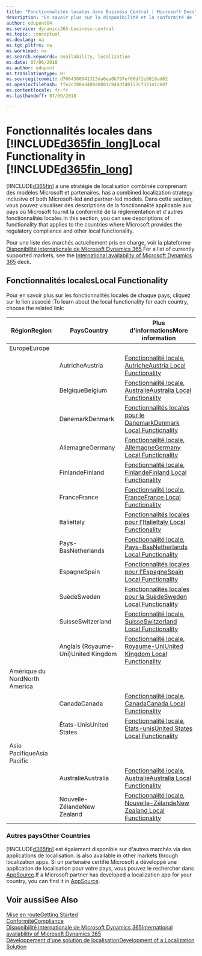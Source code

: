 ```yaml
---
title: "Fonctionnalités locales dans Business Central | Microsoft Docs"
description: "En savoir plus sur la disponibilité et la conformité de la réglementation locaux de Dynamics 365 Business Central."
author: edupont04
ms.service: dynamics365-business-central
ms.topic: conceptual
ms.devlang: na
ms.tgt_pltfrm: na
ms.workload: na
ms.search.keywords: availability, localization
ms.date: 07/06/2018
ms.author: edupont
ms.translationtype: HT
ms.sourcegitcommit: d7664360941313da6ea0b797ef00df2e9810ad62
ms.openlocfilehash: ffe2c700ed409a0881c94ddfd0157cf32141c60f
ms.contentlocale: fr-fr
ms.lasthandoff: 07/09/2018

---
```

# <a name="local-functionality-in-included365finlongincludesd365finlongmdmd"></a><span data-ttu-id="2d106-103">Fonctionnalités locales dans [!INCLUDE[d365fin_long](includes/d365fin_long_md.md)]</span><span class="sxs-lookup"><span data-stu-id="2d106-103">Local Functionality in [!INCLUDE[d365fin_long](includes/d365fin_long_md.md)]</span></span>
[!INCLUDE[d365fin](includes/d365fin_md.md)]<span data-ttu-id="2d106-104"> a une stratégie de localisation combinée comprenant des modèles Microsoft et partenaires.</span><span class="sxs-lookup"><span data-stu-id="2d106-104"> has a combined localization strategy inclusive of both Microsoft-led and partner-led models.</span></span> <span data-ttu-id="2d106-105">Dans cette section, vous pouvez visualiser des descriptions de la fonctionnalité applicable aux pays où Microsoft fournit la conformité de la réglementation et d'autres fonctionnalités locales.</span><span class="sxs-lookup"><span data-stu-id="2d106-105">In this section, you can see descriptions of functionality that applies to the countries where Microsoft provides the regulatory compliance and other local functionality.</span></span>  

<span data-ttu-id="2d106-106">Pour une liste des marchés actuellement pris en charge, voir la plateforme [Disponibilité internationale de Microsoft Dynamics 365](https://docs.microsoft.com/en-us/dynamics365/get-started/availability).</span><span class="sxs-lookup"><span data-stu-id="2d106-106">For a list of currently supported markets, see the [International availability of Microsoft Dynamics 365](https://docs.microsoft.com/en-us/dynamics365/get-started/availability) deck.</span></span>  

## <a name="local-functionality"></a><span data-ttu-id="2d106-107">Fonctionnalités locales</span><span class="sxs-lookup"><span data-stu-id="2d106-107">Local Functionality</span></span>
<span data-ttu-id="2d106-108">Pour en savoir plus sur les fonctionnalités locales de chaque pays, cliquez sur le lien associé :</span><span class="sxs-lookup"><span data-stu-id="2d106-108">To learn about the local functionality for each country, choose the related link:</span></span>

| <span data-ttu-id="2d106-109">Région</span><span class="sxs-lookup"><span data-stu-id="2d106-109">Region</span></span> | <span data-ttu-id="2d106-110">Pays</span><span class="sxs-lookup"><span data-stu-id="2d106-110">Country</span></span> | <span data-ttu-id="2d106-111">Plus d'informations</span><span class="sxs-lookup"><span data-stu-id="2d106-111">More information</span></span> |
| --- | --- |--- |
| <span data-ttu-id="2d106-112">Europe</span><span class="sxs-lookup"><span data-stu-id="2d106-112">Europe</span></span> |  | |
|        | <span data-ttu-id="2d106-113">Autriche</span><span class="sxs-lookup"><span data-stu-id="2d106-113">Austria</span></span> | [<span data-ttu-id="2d106-114">Fonctionnalité locale, Autriche</span><span class="sxs-lookup"><span data-stu-id="2d106-114">Austria Local Functionality</span></span>](localfunctionality/austria/austria-local-functionality.md) |
|        | <span data-ttu-id="2d106-115">Belgique</span><span class="sxs-lookup"><span data-stu-id="2d106-115">Belgium</span></span> |  [<span data-ttu-id="2d106-116">Fonctionnalité locale, Australie</span><span class="sxs-lookup"><span data-stu-id="2d106-116">Australia Local Functionality</span></span>](localfunctionality/belgium/belgium-local-functionality.md) |
|        | <span data-ttu-id="2d106-117">Danemark</span><span class="sxs-lookup"><span data-stu-id="2d106-117">Denmark</span></span> | [<span data-ttu-id="2d106-118">Fonctionnalités locales pour le Danemark</span><span class="sxs-lookup"><span data-stu-id="2d106-118">Denmark Local Functionality</span></span>](localfunctionality/denmark/denmark-local-functionality.md) |
|        | <span data-ttu-id="2d106-119">Allemagne</span><span class="sxs-lookup"><span data-stu-id="2d106-119">Germany</span></span> | [<span data-ttu-id="2d106-120">Fonctionnalité locale, Allemagne</span><span class="sxs-lookup"><span data-stu-id="2d106-120">Germany Local Functionality</span></span>](localfunctionality/germany/germany-local-functionality.md) |
|        | <span data-ttu-id="2d106-121">Finlande</span><span class="sxs-lookup"><span data-stu-id="2d106-121">Finland</span></span> | [<span data-ttu-id="2d106-122">Fonctionnalité locale, Finlande</span><span class="sxs-lookup"><span data-stu-id="2d106-122">Finland Local Functionality</span></span>](localfunctionality/finland/finland-local-functionality.md) |
|        | <span data-ttu-id="2d106-123">France</span><span class="sxs-lookup"><span data-stu-id="2d106-123">France</span></span> | [<span data-ttu-id="2d106-124">Fonctionnalité locale, France</span><span class="sxs-lookup"><span data-stu-id="2d106-124">France Local Functionality</span></span>](localfunctionality/france/france-local-functionality.md) |
|        | <span data-ttu-id="2d106-125">Italie</span><span class="sxs-lookup"><span data-stu-id="2d106-125">Italy</span></span> | [<span data-ttu-id="2d106-126">Fonctionnalités locales pour l'Italie</span><span class="sxs-lookup"><span data-stu-id="2d106-126">Italy Local Functionality</span></span>](localfunctionality/italy/italy-local-functionality.md) |
|        | <span data-ttu-id="2d106-127">Pays-Bas</span><span class="sxs-lookup"><span data-stu-id="2d106-127">Netherlands</span></span> | [<span data-ttu-id="2d106-128">Fonctionnalité locale, Pays-Bas</span><span class="sxs-lookup"><span data-stu-id="2d106-128">Netherlands Local Functionality</span></span>](localfunctionality/netherlands/netherlands-local-functionality.md) |
|        | <span data-ttu-id="2d106-129">Espagne</span><span class="sxs-lookup"><span data-stu-id="2d106-129">Spain</span></span> | [<span data-ttu-id="2d106-130">Fonctionnalités locales pour l'Espagne</span><span class="sxs-lookup"><span data-stu-id="2d106-130">Spain Local Functionality</span></span>](localfunctionality/spain/spain-local-functionality.md) |
|        | <span data-ttu-id="2d106-131">Suède</span><span class="sxs-lookup"><span data-stu-id="2d106-131">Sweden</span></span> | [<span data-ttu-id="2d106-132">Fonctionnalités locales pour la Suède</span><span class="sxs-lookup"><span data-stu-id="2d106-132">Sweden Local Functionality</span></span>](localfunctionality/sweden/sweden-local-functionality.md) |
|        | <span data-ttu-id="2d106-133">Suisse</span><span class="sxs-lookup"><span data-stu-id="2d106-133">Switzerland</span></span> | [<span data-ttu-id="2d106-134">Fonctionnalité locale, Suisse</span><span class="sxs-lookup"><span data-stu-id="2d106-134">Switzerland Local Functionality</span></span>](localfunctionality/switzerland/switzerland-local-functionality.md) |
|        | <span data-ttu-id="2d106-135">Anglais (Royaume-Uni)</span><span class="sxs-lookup"><span data-stu-id="2d106-135">United Kingdom</span></span> | [<span data-ttu-id="2d106-136">Fonctionnalité locale, Royaume-Uni</span><span class="sxs-lookup"><span data-stu-id="2d106-136">United Kingdom Local Functionality</span></span>](localfunctionality/unitedkingdom/united-kingdom-local-functionality.md) |
| <span data-ttu-id="2d106-137">Amérique du Nord</span><span class="sxs-lookup"><span data-stu-id="2d106-137">North America</span></span> |       |  |
|               | <span data-ttu-id="2d106-138">Canada</span><span class="sxs-lookup"><span data-stu-id="2d106-138">Canada</span></span>|[<span data-ttu-id="2d106-139">Fonctionnalité locale, Canada</span><span class="sxs-lookup"><span data-stu-id="2d106-139">Canada Local Functionality</span></span>](localfunctionality/canada/canada-local-functionality.md) |
|               | <span data-ttu-id="2d106-140">États-Unis</span><span class="sxs-lookup"><span data-stu-id="2d106-140">United States</span></span>|[<span data-ttu-id="2d106-141">Fonctionnalité locale, États-unis</span><span class="sxs-lookup"><span data-stu-id="2d106-141">United States Local Functionality</span></span>](localfunctionality/unitedstates/united-states-local-functionality.md) |
| <span data-ttu-id="2d106-142">Asie Pacifique</span><span class="sxs-lookup"><span data-stu-id="2d106-142">Asia Pacific</span></span> |       |  |
|        | <span data-ttu-id="2d106-143">Australie</span><span class="sxs-lookup"><span data-stu-id="2d106-143">Australia</span></span> | [<span data-ttu-id="2d106-144">Fonctionnalité locale, Australie</span><span class="sxs-lookup"><span data-stu-id="2d106-144">Australia Local Functionality</span></span>](localfunctionality/australia/australia-local-functionality.md) |
|        | <span data-ttu-id="2d106-145">Nouvelle-Zélande</span><span class="sxs-lookup"><span data-stu-id="2d106-145">New Zealand</span></span> | [<span data-ttu-id="2d106-146">Fonctionnalité locale, Nouvelle-Zélande</span><span class="sxs-lookup"><span data-stu-id="2d106-146">New Zealand Local Functionality</span></span>](localfunctionality/newzealand/new-zealand-local-functionality.md) |

### <a name="other-countries"></a><span data-ttu-id="2d106-147">Autres pays</span><span class="sxs-lookup"><span data-stu-id="2d106-147">Other Countries</span></span>
[!INCLUDE[d365fin](includes/d365fin_md.md)]<span data-ttu-id="2d106-148"> est également disponible sur d'autres marchés via des applications de localisation.</span><span class="sxs-lookup"><span data-stu-id="2d106-148"> is also available in other markets through localization apps.</span></span> <span data-ttu-id="2d106-149">Si un partenaire certifié Microsoft a développé une application de localisation pour votre pays, vous pouvez le rechercher dans [AppSource](https://appsource.microsoft.com/en-us/product/dynamics-365-business-central/).</span><span class="sxs-lookup"><span data-stu-id="2d106-149">If a Microsoft partner has developed a localization app for your country, you can find it in [AppSource](https://appsource.microsoft.com/en-us/product/dynamics-365-business-central/).</span></span>

## <a name="see-also"></a><span data-ttu-id="2d106-150">Voir aussi</span><span class="sxs-lookup"><span data-stu-id="2d106-150">See Also</span></span>
[<span data-ttu-id="2d106-151">Mise en route</span><span class="sxs-lookup"><span data-stu-id="2d106-151">Getting Started</span></span>](product-get-started.md)  
[<span data-ttu-id="2d106-152">Conformité</span><span class="sxs-lookup"><span data-stu-id="2d106-152">Compliance</span></span>](compliance/compliance-overview.md)  
[<span data-ttu-id="2d106-153">Disponibilité internationale de Microsoft Dynamics 365</span><span class="sxs-lookup"><span data-stu-id="2d106-153">International availability of Microsoft Dynamics 365</span></span>](https://docs.microsoft.com/en-us/dynamics365/get-started/availability)  
[<span data-ttu-id="2d106-154">Développement d'une solution de localisation</span><span class="sxs-lookup"><span data-stu-id="2d106-154">Development of a Localization Solution</span></span>](/dynamics365/business-central/dev-itpro/developer/readiness/readiness-develop-localization)  

